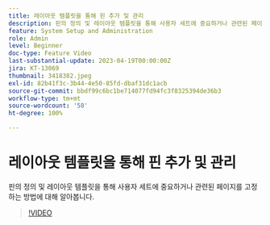 ```yaml
---
title: 레이아웃 템플릿을 통해 핀 추가 및 관리
description: 핀의 정의 및 레이아웃 템플릿을 통해 사용자 세트에 중요하거나 관련된 페이지를 고정하는 방법에 대해 알아봅니다.
feature: System Setup and Administration
role: Admin
level: Beginner
doc-type: Feature Video
last-substantial-update: 2023-04-19T00:00:00Z
jira: KT-13069
thumbnail: 3418382.jpeg
exl-id: 82b41f3c-3b44-4e50-85fd-dbaf31dc1acb
source-git-commit: bbdf99c6bc1be714077fd94fc3f8325394de36b3
workflow-type: tm+mt
source-wordcount: '58'
ht-degree: 100%

---
```


# 레이아웃 템플릿을 통해 핀 추가 및 관리

핀의 정의 및 레이아웃 템플릿을 통해 사용자 세트에 중요하거나 관련된 페이지를 고정하는 방법에 대해 알아봅니다.

>[!VIDEO](https://video.tv.adobe.com/v/3422810/?quality=12&learn=on&enablevpops=1&captions=kor)
